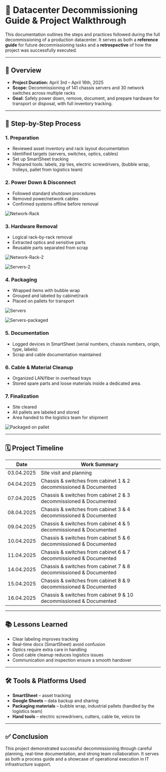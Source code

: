 # 🏢 Datacenter Decommissioning Guide & Project Walkthrough

This documentation outlines the steps and practices followed during the full decommissioning of a production datacenter. It serves as both a **reference guide** for future decommissioning tasks and a **retrospective** of how the project was successfully executed.

---

## 📌 Overview

- **Project Duration:** April 3rd – April 16th, 2025  
- **Scope:** Decommissioning of 141 chassis servers and 30 network switches across multiple racks  
- **Goal:** Safely power down, remove, document, and prepare hardware for transport or disposal, with full inventory tracking.

---

## 🔧 Step-by-Step Process

### 1. Preparation
- Reviewed asset inventory and rack layout documentation
- Identified targets (servers, switches, optics, cables)
- Set up SmartSheet tracking
- Prepared tools: labels, zip ties, electric screwdrivers, (bubble wrap, trolleys, pallet from logistics team)

### 2. Power Down & Disconnect
- Followed standard shutdown procedures
- Removed power/network cables
- Confirmed systems offline before removal

  
![Network-Rack](https://github.com/user-attachments/assets/02226f78-6da5-47ec-8801-157d4be70432)


### 3. Hardware Removal
- Logical rack-by-rack removal
- Extracted optics and sensitive parts
- Reusable parts separated from scrap


![Network-Rack-2](https://github.com/user-attachments/assets/9229b8d4-ec0f-45bd-842b-0e6cd368c665)


![Servers-2](https://github.com/user-attachments/assets/236031ed-1ee3-4d16-baa1-4819441375ad)



### 4. Packaging
- Wrapped items with bubble wrap
- Grouped and labeled by cabinet/rack
- Placed on pallets for transport


![Servers](https://github.com/user-attachments/assets/e6e4bdd3-b994-4217-ae70-6efdb6e3d763)

![Servers-packaged](https://github.com/user-attachments/assets/5edc37f2-4597-4e05-92f4-dfdef10d8719)

  

### 5. Documentation
- Logged devices in SmartSheet (serial numbers, chassis numbers, origin, type, labels)
- Scrap and cable documentation maintained

### 6. Cable & Material Cleanup
- Organized LAN/fiber in overhead trays
- Stored spare parts and loose materials inside a dedicated area.

### 7. Finalization
- Site cleared
- All pallets are labeled and stored 
- Area handed to the logistics team for shipment

![Packaged on pallet](https://github.com/user-attachments/assets/ea021be2-f844-4a88-9f19-e8dcc427167c)


---

## 🗓️ Project Timeline

| Date       | Work Summary                                                       |
|------------|--------------------------------------------------------------------|
| 03.04.2025 | Site visit and planning                                            |
| 04.04.2025 | Chassis & switches from cabinet 1 & 2 decommissioned & Documented  |
| 07.04.2025 | Chassis & switches from cabinet 2 & 3 decommissioned & Documented  |
| 08.04.2025 | Chassis & switches from cabinet 3 & 4 decommissioned & Documented  |
| 09.04.2025 | Chassis & switches from cabinet 4 & 5 decommissioned & Documented  |
| 10.04.2025 | Chassis & switches from cabinet 5 & 6 decommissioned & Documented  |
| 11.04.2025 | Chassis & switches from cabinet 6 & 7 decommissioned & Documented  |
| 14.04.2025 | Chassis & switches from cabinet 7 & 8 decommissioned & Documented  |
| 15.04.2025 | Chassis & switches from cabinet 8 & 9 decommissioned & Documented  |
| 16.04.2025 | Chassis & switches from cabinet 9 & 10 decommissioned & Documented |

---

## 📚 Lessons Learned

- Clear labeling improves tracking
- Real-time docs (SmartSheet) avoid confusion
- Optics require extra care in handling
- Good cable cleanup reduces logistics issues
- Communication and inspection ensure a smooth handover

---

## 🛠️ Tools & Platforms Used

- **SmartSheet** – asset tracking  
- **Google Sheets** – data backup and sharing  
- **Packaging materials** – bubble wrap, industrial pallets (handled by the logistics team)
- **Hand tools** – electric screwdrivers, cutters, cable tie, velcro tie

---

## ✅ Conclusion

This project demonstrated successful decommissioning through careful planning, real-time documentation, and strong team collaboration. It serves as both a process guide and a showcase of operational execution in IT infrastructure support.
